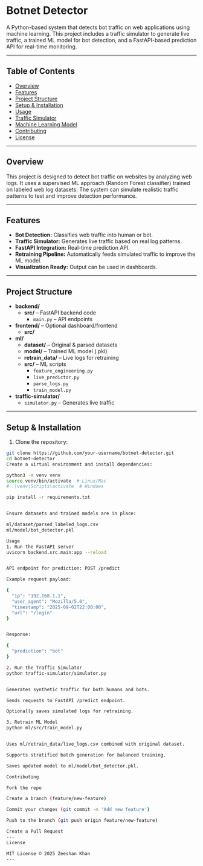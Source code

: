# Botnet Detector

A Python-based system that detects bot traffic on web applications using machine learning. This project includes a traffic simulator to generate live traffic, a trained ML model for bot detection, and a FastAPI-based prediction API for real-time monitoring.

---

## Table of Contents
- [Overview](#overview)
- [Features](#features)
- [Project Structure](#project-structure)
- [Setup & Installation](#setup--installation)
- [Usage](#usage)
- [Traffic Simulator](#traffic-simulator)
- [Machine Learning Model](#machine-learning-model)
- [Contributing](#contributing)
- [License](#license)

---

## Overview
This project is designed to detect bot traffic on websites by analyzing web logs. It uses a supervised ML approach (Random Forest classifier) trained on labeled web log datasets. The system can simulate realistic traffic patterns to test and improve detection performance.

---

## Features
- **Bot Detection:** Classifies web traffic into human or bot.
- **Traffic Simulator:** Generates live traffic based on real log patterns.
- **FastAPI Integration:** Real-time prediction API.
- **Retraining Pipeline:** Automatically feeds simulated traffic to improve the ML model.
- **Visualization Ready:** Output can be used in dashboards.

---

## Project Structure

- **backend/**
  - **src/** – FastAPI backend code
    - `main.py` – API endpoints
- **frontend/** – Optional dashboard/frontend
  - **src/**
- **ml/**
  - **dataset/** – Original & parsed datasets
  - **model/** – Trained ML model (.pkl)
  - **retrain_data/** – Live logs for retraining
  - **src/** – ML scripts
    - `feature_engineering.py`
    - `live_predictor.py`
    - `parse_logs.py`
    - `train_model.py`
- **traffic-simulator/**
  - `simulator.py` – Generates live traffic
---

## Setup & Installation

1. Clone the repository:

```bash
git clone https://github.com/your-username/botnet-detector.git
cd botnet-detector
Create a virtual environment and install dependencies:

python3 -m venv venv
source venv/bin/activate  # Linux/Mac
# .\venv\Scripts\activate  # Windows

pip install -r requirements.txt


Ensure datasets and trained models are in place:

ml/dataset/parsed_labeled_logs.csv
ml/model/bot_detector.pkl

Usage
1. Run the FastAPI server
uvicorn backend.src.main:app --reload


API endpoint for prediction: POST /predict

Example request payload:

{
  "ip": "192.168.1.1",
  "user_agent": "Mozilla/5.0",
  "timestamp": "2025-09-02T22:00:00",
  "url": "/login"
}


Response:

{
  "prediction": "bot"
}

2. Run the Traffic Simulator
python traffic-simulator/simulator.py


Generates synthetic traffic for both humans and bots.

Sends requests to FastAPI /predict endpoint.

Optionally saves simulated logs for retraining.

3. Retrain ML Model
python ml/src/train_model.py


Uses ml/retrain_data/live_logs.csv combined with original dataset.

Supports stratified batch generation for balanced training.

Saves updated model to ml/model/bot_detector.pkl.

Contributing

Fork the repo

Create a branch (feature/new-feature)

Commit your changes (git commit -m 'Add new feature')

Push to the branch (git push origin feature/new-feature)

Create a Pull Request
---
License

MIT License © 2025 Zeeshan Khan
---